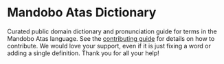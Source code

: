 
# Mandobo Atas Dictionary

Curated public domain dictionary and pronunciation guide for terms in the Mandobo Atas language. See the [contributing guide](https://github.com/drumworkteam/term/blob/make/.github/contributing.md) for details on how to contribute. We would love your support, even if it is just fixing a word or adding a single definition. Thank you for all your help!